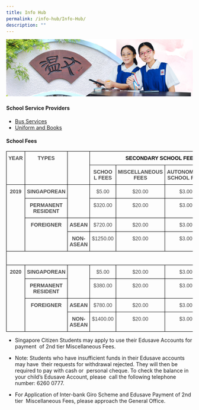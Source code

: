 ```yaml
---
title: Info Hub
permalink: /info-hub/Info-Hub/
description: ""
---
```

![](/images/01%20Banner%20Photos/06%20subpage%20infohub.jpg)

#### **School Service Providers** 

*   [Bus Services](/info-hub/Bus-Services/)
*   [Uniform and Books](https://chijstnicholasgirls.moe.edu.sg/secondary/secondary-info-hub/uniform-and-books)

#### **School Fees** 

<style type="text/css">
.tg  {border-collapse:collapse;border-spacing:0;}
.tg td{border-color:black;border-style:solid;border-width:1px;font-family:Arial, sans-serif;font-size:14px;
  overflow:hidden;padding:10px 5px;word-break:normal;}
.tg th{border-color:black;border-style:solid;border-width:1px;font-family:Arial, sans-serif;font-size:14px;
  font-weight:normal;overflow:hidden;padding:10px 5px;word-break:normal;}
.tg .tg-rkeh{color:#494949;font-weight:bold;text-align:center;vertical-align:top}
.tg .tg-e1iy{color:#494949;text-align:center;vertical-align:top}
</style>
<table class="tg">
<thead>
  <tr>
    <th class="tg-rkeh" rowspan="2">YEAR</th>
    <th class="tg-rkeh" rowspan="2">TYPES</th>
    <th class="tg-rkeh" rowspan="2"> <br></th>
    <th class="tg-rkeh" colspan="4"><span style="color:black">SECONDARY SCHOOL FEES</span></th>
  </tr>
  <tr>
    <th class="tg-rkeh">SCHOOL FEES</th>
    <th class="tg-rkeh">MISCELLANEOUS FEES</th>
    <th class="tg-rkeh">AUTONOMOUS SCHOOL FEES</th>
    <th class="tg-rkeh">TOTAL</th>
  </tr>
</thead>
<tbody>
  <tr>
    <td class="tg-rkeh" rowspan="4">2019</td>
    <td class="tg-rkeh">SINGAPOREAN</td>
    <td class="tg-e1iy" rowspan="2"> <br></td>
    <td class="tg-e1iy">$5.00</td>
    <td class="tg-e1iy">$20.00</td>
    <td class="tg-e1iy">$3.00</td>
    <td class="tg-e1iy">$28.00</td>
  </tr>
  <tr>
    <td class="tg-rkeh">PERMANENT RESIDENT</td>
    <td class="tg-e1iy">$320.00</td>
    <td class="tg-e1iy">$20.00</td>
    <td class="tg-e1iy">$3.00</td>
    <td class="tg-e1iy">$343.00</td>
  </tr>
  <tr>
    <td class="tg-rkeh" rowspan="2">FOREIGNER</td>
    <td class="tg-rkeh">ASEAN</td>
    <td class="tg-e1iy">$720.00</td>
    <td class="tg-e1iy">$20.00</td>
    <td class="tg-e1iy">$3.00</td>
    <td class="tg-e1iy">$743.00</td>
  </tr>
  <tr>
    <td class="tg-rkeh">NON-ASEAN</td>
    <td class="tg-e1iy">$1250.00</td>
    <td class="tg-e1iy">$20.00</td>
    <td class="tg-e1iy">$3.00</td>
    <td class="tg-e1iy">$1273.00</td>
  </tr>
  <tr>
    <td class="tg-e1iy" colspan="7"> &nbsp;&nbsp;&nbsp;&nbsp;&nbsp;&nbsp;</td>
  </tr>
  <tr>
    <td class="tg-rkeh" rowspan="4">2020</td>
    <td class="tg-rkeh">SINGAPOREAN</td>
    <td class="tg-e1iy" rowspan="2"> <br></td>
    <td class="tg-e1iy">$5.00</td>
    <td class="tg-e1iy">$20.00</td>
    <td class="tg-e1iy">$3.00</td>
    <td class="tg-e1iy">$28.00</td>
  </tr>
  <tr>
    <td class="tg-rkeh">PERMANENT RESIDENT</td>
    <td class="tg-e1iy">$380.00</td>
    <td class="tg-e1iy">$20.00</td>
    <td class="tg-e1iy">$3.00</td>
    <td class="tg-e1iy">$403.00</td>
  </tr>
  <tr>
    <td class="tg-rkeh" rowspan="2">FOREIGNER</td>
    <td class="tg-rkeh">ASEAN</td>
    <td class="tg-e1iy">$780.00</td>
    <td class="tg-e1iy">$20.00</td>
    <td class="tg-e1iy">$3.00</td>
    <td class="tg-e1iy">$803.00</td>
  </tr>
  <tr>
    <td class="tg-rkeh">NON-ASEAN</td>
    <td class="tg-e1iy">$1400.00</td>
    <td class="tg-e1iy">$20.00</td>
    <td class="tg-e1iy">$3.00</td>
    <td class="tg-e1iy">$1423.00</td>
  </tr>
</tbody>
</table>


*   Singapore Citizen Students may apply to use their Edusave Accounts for payment  of 2nd tier Miscellaneous Fees.

*   Note: Students who have insufficient funds in their Edusave accounts may have  their requests for withdrawal rejected. They will then be required to pay with cash or  personal cheque. To check the balance in your child’s Edusave Account, please  call the following telephone number: 6260 0777.

*   For Application of Inter-bank Giro Scheme and Edusave Payment of 2nd tier  Miscellaneous Fees, please approach the General Office.